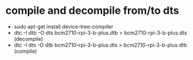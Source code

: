 # compile and decompile from/to dts
- sudo apt-get install device-tree-compiler
- dtc -I dtb -O dts bcm2710-rpi-3-b-plus.dtb > bcm2710-rpi-3-b-plus.dts (decompile)
- dtc -I dts -O dtb bcm2710-rpi-3-b-plus.dts > bcm2710-rpi-3-b-plus.dtb (compile)